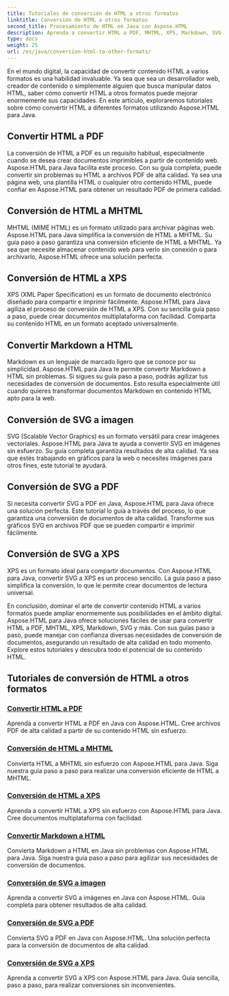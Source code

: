 ```yaml
---
title: Tutoriales de conversión de HTML a otros formatos
linktitle: Conversión de HTML a otros formatos
second_title: Procesamiento de HTML en Java con Aspose.HTML
description: Aprenda a convertir HTML a PDF, MHTML, XPS, Markdown, SVG y más en Java con Aspose.HTML. Conversiones de documentos de alta calidad simplificadas.
type: docs
weight: 25
url: /es/java/conversion-html-to-other-formats/
---
```


En el mundo digital, la capacidad de convertir contenido HTML a varios formatos es una habilidad invaluable. Ya sea que sea un desarrollador web, creador de contenido o simplemente alguien que busca manipular datos HTML, saber cómo convertir HTML a otros formatos puede mejorar enormemente sus capacidades. En este artículo, exploraremos tutoriales sobre cómo convertir HTML a diferentes formatos utilizando Aspose.HTML para Java.

## Convertir HTML a PDF

La conversión de HTML a PDF es un requisito habitual, especialmente cuando se desea crear documentos imprimibles a partir de contenido web. Aspose.HTML para Java facilita este proceso. Con su guía completa, puede convertir sin problemas su HTML a archivos PDF de alta calidad. Ya sea una página web, una plantilla HTML o cualquier otro contenido HTML, puede confiar en Aspose.HTML para obtener un resultado PDF de primera calidad.

## Conversión de HTML a MHTML

MHTML (MIME HTML) es un formato utilizado para archivar páginas web. Aspose.HTML para Java simplifica la conversión de HTML a MHTML. Su guía paso a paso garantiza una conversión eficiente de HTML a MHTML. Ya sea que necesite almacenar contenido web para verlo sin conexión o para archivarlo, Aspose.HTML ofrece una solución perfecta.

## Conversión de HTML a XPS

XPS (XML Paper Specification) es un formato de documento electrónico diseñado para compartir e imprimir fácilmente. Aspose.HTML para Java agiliza el proceso de conversión de HTML a XPS. Con su sencilla guía paso a paso, puede crear documentos multiplataforma con facilidad. Comparta su contenido HTML en un formato aceptado universalmente.

## Convertir Markdown a HTML

Markdown es un lenguaje de marcado ligero que se conoce por su simplicidad. Aspose.HTML para Java te permite convertir Markdown a HTML sin problemas. Si sigues su guía paso a paso, podrás agilizar tus necesidades de conversión de documentos. Esto resulta especialmente útil cuando quieres transformar documentos Markdown en contenido HTML apto para la web.

## Conversión de SVG a imagen

SVG (Scalable Vector Graphics) es un formato versátil para crear imágenes vectoriales. Aspose.HTML para Java te ayuda a convertir SVG en imágenes sin esfuerzo. Su guía completa garantiza resultados de alta calidad. Ya sea que estés trabajando en gráficos para la web o necesites imágenes para otros fines, este tutorial te ayudará.

## Conversión de SVG a PDF

Si necesita convertir SVG a PDF en Java, Aspose.HTML para Java ofrece una solución perfecta. Este tutorial lo guía a través del proceso, lo que garantiza una conversión de documentos de alta calidad. Transforme sus gráficos SVG en archivos PDF que se pueden compartir e imprimir fácilmente.

## Conversión de SVG a XPS

XPS es un formato ideal para compartir documentos. Con Aspose.HTML para Java, convertir SVG a XPS es un proceso sencillo. La guía paso a paso simplifica la conversión, lo que le permite crear documentos de lectura universal.

En conclusión, dominar el arte de convertir contenido HTML a varios formatos puede ampliar enormemente sus posibilidades en el ámbito digital. Aspose.HTML para Java ofrece soluciones fáciles de usar para convertir HTML a PDF, MHTML, XPS, Markdown, SVG y más. Con sus guías paso a paso, puede manejar con confianza diversas necesidades de conversión de documentos, asegurando un resultado de alta calidad en todo momento. Explore estos tutoriales y descubra todo el potencial de su contenido HTML.

## Tutoriales de conversión de HTML a otros formatos
### [Convertir HTML a PDF](./convert-html-to-pdf/)
Aprenda a convertir HTML a PDF en Java con Aspose.HTML. Cree archivos PDF de alta calidad a partir de su contenido HTML sin esfuerzo.
### [Conversión de HTML a MHTML](./convert-html-to-mhtml/)
Convierta HTML a MHTML sin esfuerzo con Aspose.HTML para Java. Siga nuestra guía paso a paso para realizar una conversión eficiente de HTML a MHTML.
### [Conversión de HTML a XPS](./convert-html-to-xps/)
Aprenda a convertir HTML a XPS sin esfuerzo con Aspose.HTML para Java. Cree documentos multiplataforma con facilidad.
### [Convertir Markdown a HTML](./convert-markdown-to-html/)
Convierta Markdown a HTML en Java sin problemas con Aspose.HTML para Java. Siga nuestra guía paso a paso para agilizar sus necesidades de conversión de documentos.
### [Conversión de SVG a imagen](./convert-svg-to-image/)
Aprenda a convertir SVG a imágenes en Java con Aspose.HTML. Guía completa para obtener resultados de alta calidad.
### [Conversión de SVG a PDF](./convert-svg-to-pdf/)
Convierta SVG a PDF en Java con Aspose.HTML. Una solución perfecta para la conversión de documentos de alta calidad.
### [Conversión de SVG a XPS](./convert-svg-to-xps/)
Aprenda a convertir SVG a XPS con Aspose.HTML para Java. Guía sencilla, paso a paso, para realizar conversiones sin inconvenientes.